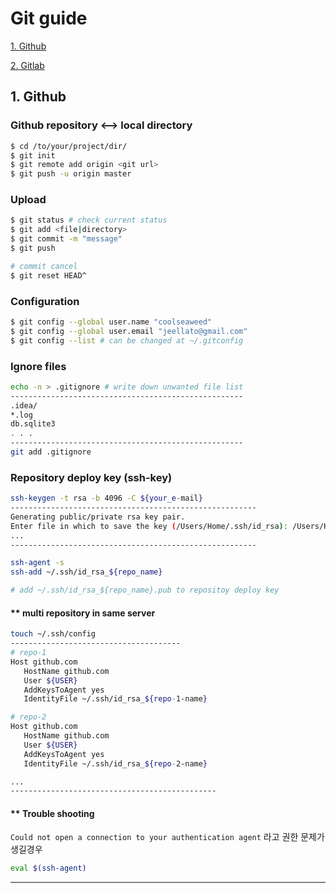 # Git guide
   [1. Github](#1.-Github)

   [2. Gitlab](#2.-Gitlab)



## 1. Github <a name="1.-Github"></a>

   ### Github repository <--> local directory 
   ```bash  
   $ cd /to/your/project/dir/
   $ git init
   $ git remote add origin <git url>
   $ git push -u origin master
   ```

   ### Upload
   ```bash
   $ git status # check current status
   $ git add <file|directory> 
   $ git commit -m "message"
   $ git push 

   # commit cancel
   $ git reset HEAD^  
   ```





   ### Configuration
   ```bash
   $ git config --global user.name "coolseaweed"
   $ git config --global user.email "jeellato@gmail.com"
   $ git config --list # can be changed at ~/.gitconfig
   ```



   
   ### Ignore files
   ```bash
   echo -n > .gitignore # write down unwanted file list
   ----------------------------------------------------
   .idea/
   *.log
   db.sqlite3
   . . .
   ----------------------------------------------------
   git add .gitignore
   ```


   ### Repository deploy key (ssh-key)
   ```bash
   ssh-keygen -t rsa -b 4096 -C ${your_e-mail}
   -------------------------------------------------------
   Generating public/private rsa key pair. 
   Enter file in which to save the key (/Users/Home/.ssh/id_rsa): /Users/Home/.ssh/id_rsa_${repo_name}
   ...
   -------------------------------------------------------
   
   ssh-agent -s
   ssh-add ~/.ssh/id_rsa_${repo_name}
   
   # add ~/.ssh/id_rsa_${repo_name}.pub to repositoy deploy key
   ```
   
   #### ** multi repository in same server
   ```bash
   touch ~/.ssh/config
   --------------------------------------
   # repo-1
   Host github.com
      HostName github.com
      User ${USER}
      AddKeysToAgent yes
      IdentityFile ~/.ssh/id_rsa_${repo-1-name}

   # repo-2
   Host github.com
      HostName github.com
      User ${USER}
      AddKeysToAgent yes
      IdentityFile ~/.ssh/id_rsa_${repo-2-name}
   
   ...
   ----------------------------------------------
   ```
   
   #### ** Trouble shooting
   `Could not open a connection to your authentication agent` 라고 권한 문제가 생길경우
   ```bash
   eval $(ssh-agent)
   ```
   


---
  
  
  
  
  
  
  
